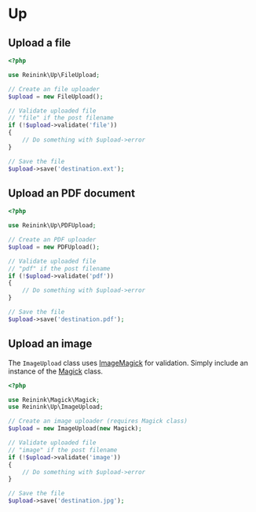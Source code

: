 Up
==

## Upload a file

```php
<?php

use Reinink\Up\FileUpload;

// Create an file uploader
$upload = new FileUpload();

// Validate uploaded file
// "file" if the post filename
if (!$upload->validate('file'))
{
	// Do something with $upload->error
}

// Save the file
$upload->save('destination.ext');
```

## Upload an PDF document

```php
<?php

use Reinink\Up\PDFUpload;

// Create an PDF uploader
$upload = new PDFUpload();

// Validate uploaded file
// "pdf" if the post filename
if (!$upload->validate('pdf'))
{
	// Do something with $upload->error
}

// Save the file
$upload->save('destination.pdf');
```

## Upload an image

The `ImageUpload` class uses [ImageMagick](http://www.imagemagick.org/) for validation. Simply include an instance of the [Magick](https://github.com/reinink/Magick) class.

```php
<?php

use Reinink\Magick\Magick;
use Reinink\Up\ImageUpload;

// Create an image uploader (requires Magick class)
$upload = new ImageUpload(new Magick);

// Validate uploaded file
// "image" if the post filename
if (!$upload->validate('image'))
{
	// Do something with $upload->error
}

// Save the file
$upload->save('destination.jpg');
```